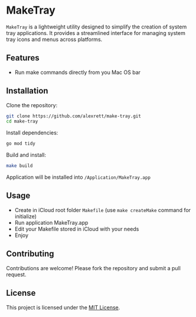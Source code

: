 # MakeTray

`MakeTray` is a lightweight utility designed to simplify the creation of system tray applications. It provides a streamlined interface for managing system tray icons and menus across platforms.

## Features

- Run make commands directly from you Mac OS bar

## Installation

Clone the repository:

```bash
git clone https://github.com/alexrett/make-tray.git
cd make-tray
```

Install dependencies:

```bash
go mod tidy
```

Build and install:

```bash
make build
```

Application will be installed into `/Application/MakeTray.app` 

## Usage

- Create in iCloud root folder `Makefile` (use `make createMake` command for initialize)
- Run application MakeTray.app
- Edit your Makefile stored in iCloud with your needs
- Enjoy


## Contributing

Contributions are welcome! Please fork the repository and submit a pull request.

## License

This project is licensed under the [MIT License](LICENSE).